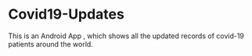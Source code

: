 # Covid19-Updates
This is an Android App , which shows all the updated records of covid-19 patients around the world.
